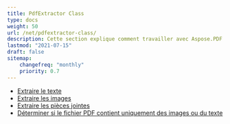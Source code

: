 ```yaml
---
title: PdfExtractor Class
type: docs
weight: 50
url: /net/pdfextractor-class/
description: Cette section explique comment travailler avec Aspose.PDF Facades en utilisant la classe PdfExtractor.
lastmod: "2021-07-15"
draft: false
sitemap:
    changefreq: "monthly"
    priority: 0.7
---
```


- [Extraire le texte](/pdf/net/extract-text/)
- [Extraire les images](/pdf/net/extract-images/)
- [Extraire les pièces jointes](/pdf/net/extract-attachments/)
- [Déterminer si le fichier PDF contient uniquement des images ou du texte](/pdf/net/find-whether-pdf-file-contains-images-or-text-only/)